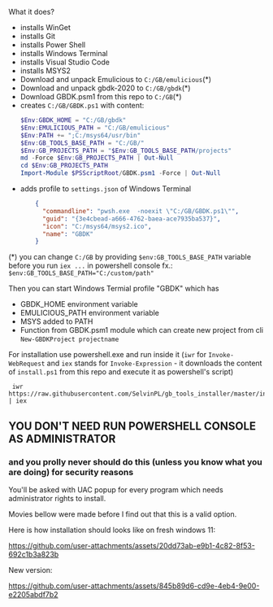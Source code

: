 What it does?

- installs WinGet
- installs Git
- installs Power Shell
- installs Windows Terminal
- installs Visual Studio Code
- installs MSYS2
- Download and unpack Emulicious to `C:/GB/emulicious`(*)
- Download and unpack gbdk-2020 to `C:/GB/gbdk`(*)
- Download GBDK.psm1 from this repo to `C:/GB`(*)
- creates  `C:/GB/GBDK.ps1` with content:
  ```ps1
  $Env:GBDK_HOME = "C:/GB/gbdk"
  $Env:EMULICIOUS_PATH = "C:/GB/emulicious"
  $Env:PATH += ";C:/msys64/usr/bin"
  $Env:GB_TOOLS_BASE_PATH = "C:/GB/"
  $Env:GB_PROJECTS_PATH = "$Env:GB_TOOLS_BASE_PATH/projects"
  md -Force $Env:GB_PROJECTS_PATH | Out-Null
  cd $Env:GB_PROJECTS_PATH
  Import-Module $PSScriptRoot/GBDK.psm1 -Force | Out-Null
  ```
- adds profile to `settings.json` of Windows Terminal
  ```json
      {
        "commandline": "pwsh.exe  -noexit \"C:/GB/GBDK.ps1\"",
        "guid": "{3e4cbead-a666-4762-baea-ace7935ba537}",
        "icon": "C:/msys64/msys2.ico",
        "name": "GBDK"
      }
  ```
(*) you can change `C:/GB` by providing `$env:GB_TOOLS_BASE_PATH` variable before you run `iex ...` in powershell console fx.: `$env:GB_TOOLS_BASE_PATH="C:/custom/path"`

Then you can start Windows Termial profile "GBDK" which has 
- GBDK_HOME environment variable
- EMULICIOUS_PATH environment variable
- MSYS added to PATH
- Function from GBDK.psm1 module which can create new project from cli `New-GBDKProject projectname`

For installation use powershell.exe and run inside it 
(`iwr` for `Invoke-WebRequest` and `iex` stands for `Invoke-Expression` - it downloads the content of `install.ps1` from this repo and execute it as powershell's script)
```
 iwr https://raw.githubusercontent.com/SelvinPL/gb_tools_installer/master/install.ps1 | iex
```
## YOU DON'T NEED RUN POWERSHELL CONSOLE AS ADMINISTRATOR 
### and you prolly never should do this (unless you know what you are doing) for security reasons
You'll be asked with UAC popup for every program which needs administrator rights to install.

Movies bellow were made before I find out that this is a valid option.

Here is how installation should looks like on fresh windows 11:

https://github.com/user-attachments/assets/20dd73ab-e9b1-4c82-8f53-692c1b3a823b

New version:

https://github.com/user-attachments/assets/845b89d6-cd9e-4eb4-9e00-e2205abdf7b2


